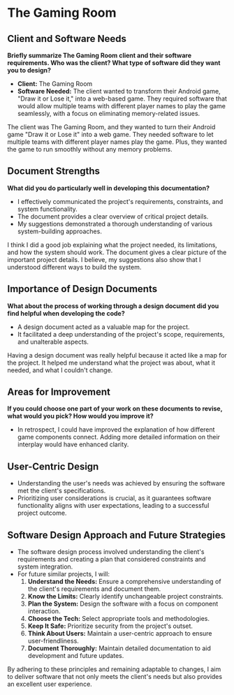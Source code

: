 # The Gaming Room

## Client and Software Needs
**Briefly summarize The Gaming Room client and their software requirements. Who was the client? What type of software did they want you to design?**
- **Client:** The Gaming Room
- **Software Needed:** The client wanted to transform their Android game, "Draw it or Lose it," into a web-based game. They required software that would allow multiple teams with different player names to play the game seamlessly, with a focus on eliminating memory-related issues.

The client was The Gaming Room, and they wanted to turn their Android game "Draw it or Lose it" into a web game. They needed software to let multiple teams with different player names play the game. Plus, they wanted the game to run smoothly without any memory problems.

## Document Strengths
**What did you do particularly well in developing this documentation?**
- I effectively communicated the project's requirements, constraints, and system functionality.
- The document provides a clear overview of critical project details.
- My suggestions demonstrated a thorough understanding of various system-building approaches.

I think I did a good job explaining what the project needed, its limitations, and how the system should work. The document gives a clear picture of the important project details. I believe, my suggestions also show that I understood different ways to build the system.

## Importance of Design Documents
**What about the process of working through a design document did you find helpful when developing the code?**
- A design document acted as a valuable map for the project.
- It facilitated a deep understanding of the project's scope, requirements, and unalterable aspects.

Having a design document was really helpful because it acted like a map for the project. It helped me understand what the project was about, what it needed, and what I couldn't change.

## Areas for Improvement
**If you could choose one part of your work on these documents to revise, what would you pick? How would you improve it?**
- In retrospect, I could have improved the explanation of how different game components connect. Adding more detailed information on their interplay would have enhanced clarity.

## User-Centric Design
- Understanding the user's needs was achieved by ensuring the software met the client's specifications.
- Prioritizing user considerations is crucial, as it guarantees software functionality aligns with user expectations, leading to a successful project outcome.

## Software Design Approach and Future Strategies
- The software design process involved understanding the client's requirements and creating a plan that considered constraints and system integration.
- For future similar projects, I will:
   1. **Understand the Needs:** Ensure a comprehensive understanding of the client's requirements and document them.
   2. **Know the Limits:** Clearly identify unchangeable project constraints.
   3. **Plan the System:** Design the software with a focus on component interaction.
   4. **Choose the Tech:** Select appropriate tools and methodologies.
   5. **Keep It Safe:** Prioritize security from the project's outset.
   6. **Think About Users:** Maintain a user-centric approach to ensure user-friendliness.
   7. **Document Thoroughly:** Maintain detailed documentation to aid development and future updates.

By adhering to these principles and remaining adaptable to changes, I aim to deliver software that not only meets the client's needs but also provides an excellent user experience.
